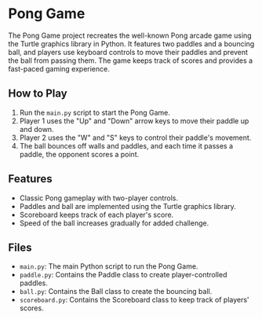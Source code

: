 # Pong Game

The Pong Game project recreates the well-known Pong arcade game using the Turtle graphics library in Python. It features two paddles and a bouncing ball, and players use keyboard controls to move their paddles and prevent the ball from passing them. The game keeps track of scores and provides a fast-paced gaming experience.

## How to Play

1. Run the `main.py` script to start the Pong Game.
2. Player 1 uses the "Up" and "Down" arrow keys to move their paddle up and down.
3. Player 2 uses the "W" and "S" keys to control their paddle's movement.
4. The ball bounces off walls and paddles, and each time it passes a paddle, the opponent scores a point.

## Features

- Classic Pong gameplay with two-player controls.
- Paddles and ball are implemented using the Turtle graphics library.
- Scoreboard keeps track of each player's score.
- Speed of the ball increases gradually for added challenge.

## Files

- `main.py`: The main Python script to run the Pong Game.
- `paddle.py`: Contains the Paddle class to create player-controlled paddles.
- `ball.py`: Contains the Ball class to create the bouncing ball.
- `scoreboard.py`: Contains the Scoreboard class to keep track of players' scores.